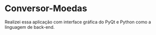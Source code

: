 # Conversor-Moedas

Realizei essa aplicação com interface gráfica do PyQt e Python como a linguagem de back-end. 

